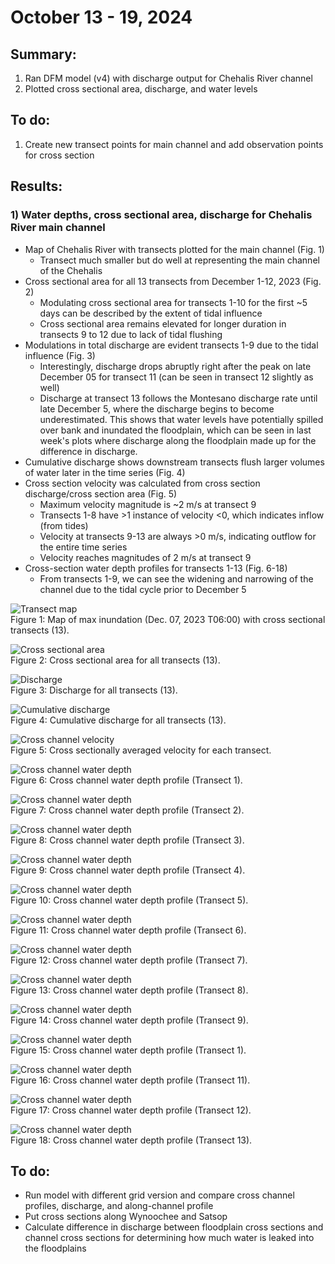 # October 13 - 19, 2024

## Summary:
1) Ran DFM model (v4) with discharge output for Chehalis River channel<br>
2) Plotted cross sectional area, discharge, and water levels<br>

## To do:
1) Create new transect points for main channel and add observation points for cross section<br>


## Results:
### 1) Water depths, cross sectional area, discharge for Chehalis River main channel
- Map of Chehalis River with transects plotted for the main channel (Fig. 1)
	- Transect much smaller but do well at representing the main channel of the Chehalis
- Cross sectional area for all 13 transects from December 1-12, 2023 (Fig. 2)
	- Modulating cross sectional area for transects 1-10 for the first ~5 days can be described by the extent of tidal influence
	- Cross sectional area remains elevated for longer duration in transects 9 to 12 due to lack of tidal flushing
- Modulations in total discharge are evident transects 1-9 due to the tidal influence (Fig. 3)
	- Interestingly, discharge drops abruptly right after the peak on late December 05 for transect 11 (can be seen in transect 12 slightly as well)
	- Discharge at transect 13 follows the Montesano discharge rate until late December 5, where the discharge begins to become underestimated. This shows that water levels have potentially spilled over bank and inundated the floodplain, which can be seen in last week's plots where discharge along the floodplain made up for the difference in discharge.
- Cumulative discharge shows downstream transects flush larger volumes of water later in the time series (Fig. 4)
- Cross section velocity was calculated from cross section discharge/cross section area (Fig. 5)
	- Maximum velocity magnitude is ~2 m/s at transect 9
	- Transects 1-8 have >1 instance of velocity <0, which indicates inflow (from tides)
	- Velocity at transects 9-13 are always >0 m/s, indicating outflow for the entire time series
	- Velocity reaches magnitudes of 2 m/s  at transect 9
- Cross-section water depth profiles for transects 1-13 (Fig. 6-18)
	- From transects 1-9, we can see the widening and narrowing of the channel due to the tidal cycle prior to December 5

![Transect map](../Figures/101724meeting/Job21399902_TMDv4_transectmap.png)<br>
Figure 1: Map of max inundation (Dec. 07, 2023 T06:00) with cross sectional transects (13).

![Cross sectional area](../Figures/101024meeting/Job21399902_TMDv4_transectarea.png)<br>
Figure 2: Cross sectional area for all transects (13).

![Discharge](../Figures/101724meeting/Job21399902_TMDv4_transectdischarge.png)<br>
Figure 3: Discharge for all transects (13).

![Cumulative discharge](../Figures/101724meeting/Job21399902_TMDv4_transectcumdischarge.png)<br>
Figure 4: Cumulative discharge for all transects (13).

![Cross channel velocity](../Figures/101724meeting/Job21399902_TMDv4_transectvel_derived.png)<br>
Figure 5: Cross sectionally averaged velocity for each transect.

![Cross channel water depth](../Figures/101724meeting/Job21399902_TMDv4_CH01.png)<br>
Figure 6: Cross channel water depth profile (Transect 1).

![Cross channel water depth](../Figures/101724meeting/Job21399902_TMDv4_CH02.png)<br>
Figure 7: Cross channel water depth profile (Transect 2).

![Cross channel water depth](../Figures/101724meeting/Job21399902_TMDv4_CH03.png)<br>
Figure 8: Cross channel water depth profile (Transect 3).

![Cross channel water depth](../Figures/101724meeting/Job21399902_TMDv4_CH04.png)<br>
Figure 9: Cross channel water depth profile (Transect 4).

![Cross channel water depth](../Figures/101724meeting/Job21399902_TMDv4_CH05.png)<br>
Figure 10: Cross channel water depth profile (Transect 5).

![Cross channel water depth](../Figures/101724meeting/Job21399902_TMDv4_CH06.png)<br>
Figure 11: Cross channel water depth profile (Transect 6).

![Cross channel water depth](../Figures/101724meeting/Job21399902_TMDv4_CH07.png)<br>
Figure 12: Cross channel water depth profile (Transect 7).

![Cross channel water depth](../Figures/101724meeting/Job21399902_TMDv4_CH08.png)<br>
Figure 13: Cross channel water depth profile (Transect 8).

![Cross channel water depth](../Figures/101724meeting/Job21399902_TMDv4_CH09.png)<br>
Figure 14: Cross channel water depth profile (Transect 9).

![Cross channel water depth](../Figures/101724meeting/Job21399902_TMDv4_CH10.png)<br>
Figure 15: Cross channel water depth profile (Transect 1).

![Cross channel water depth](../Figures/101724meeting/Job21399902_TMDv4_CH11.png)<br>
Figure 16: Cross channel water depth profile (Transect 11).

![Cross channel water depth](../Figures/101724meeting/Job21399902_TMDv4_CH12.png)<br>
Figure 17: Cross channel water depth profile (Transect 12).

![Cross channel water depth](../Figures/101724meeting/Job21399902_TMDv4_CH13.png)<br>
Figure 18: Cross channel water depth profile (Transect 13).


## To do:
- Run model with different grid version and compare cross channel profiles, discharge, and along-channel profile
- Put cross sections along Wynoochee and Satsop
- Calculate difference in discharge between floodplain cross sections and channel cross sections for determining how much water is leaked into the floodplains
